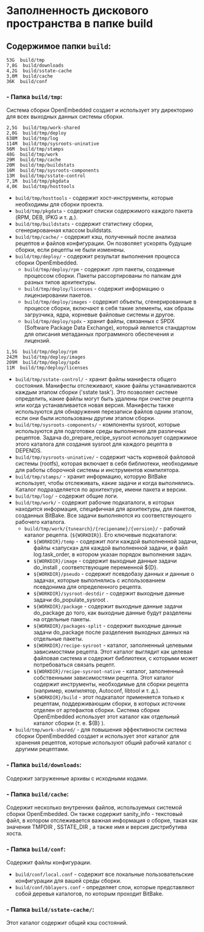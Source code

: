 # Заполненность дискового пространства в папке build
## Содержимое папки `build`:
    53G  build/tmp
    7,8G  build/downloads
    4,2G  build/sstate-cache
    3,0M  build/cache
    36K  build/conf
### - Папка `build/tmp`:
Система сборки OpenEmbedded создает и использует эту директорию для всех выходных данных системы сборки. 

    2,5G  build/tmp/work-shared
    2,0G  build/tmp/deploy
    638M  build/tmp/log
    114M  build/tmp/sysroots-uninative
    56M  build/tmp/stamps
    48G  build/tmp/work
    29M  build/tmp/cache
    20M  build/tmp/buildstats
    16M  build/tmp/sysroots-components
    13M  build/tmp/sstate-control
    7,1M  build/tmp/pkgdata
    4,0K  build/tmp/hosttools
- `build/tmp/hosttools` - содержит хост-инструменты, которые необходимы для сборки проекта.
- `build/tmp/pkgdata` - содержит списки содержимого каждого пакета (RPM, DEB, IPKG и т. д.).
- `build/tmp/buildstats` - содержит статистику сборки, сгенерированная классом buildstats.
- `build/tmp/cache/` - содержит кэш, полученный после анализа рецептов и файлов конфигурации. Он позволяет ускорять будущие сборки, если рецепты не были изменены.
- `build/tmp/deploy/` -  содержит результат выполнения процесса сборки OpenEmbedded.
     -  `build/tmp/deploy/rpm` - содержит .rpm пакеты, созданные процессом сборки. Пакеты рассортированы по папкам для разных типов архитектуры.
     -  `build/tmp/deploy/licenses` - содержит информацию о лицензировании пакетов.
     -  `build/tmp/deploy/images` -  содержит объекты, сгенерированные в процессе сборки, включают в себя такие элементы, как образы загрузчика, ядра, корневые файловые системы и другое.
     -  `build/tmp/deploy/spdx` -  хранит файлы, связанных с SPDX (Software Package Data Exchange), который является стандартом для описания метаданных программного обеспечения и лицензий.
```
1,5G  build/tmp/deploy/rpm
242M  build/tmp/deploy/images
209M  build/tmp/deploy/spdx
11M  build/tmp/deploy/licenses
```
- `build/tmp/sstate-control/` - хранит файлы манифеста общего состояния. Манифесты отслеживают, какие файлы устанавливаются каждым этапом сборки ('sstate task'). Это позволяет системе определить, какие файлы могут быть удалены при очистке рецепта или когда устанавливается новая версия. Манифесты также используются для обнаружения перезаписи файлов одним этапом, если они были использованы другим этапом сборки.
- `build/tmp/sysroots-components/` - компоненты sysroot, которые используются для подготовки среды выполнения для различных рецептов. Задача do_prepare_recipe_sysroot использует содержимое этого каталога для создания sysroot для каждого рецепта в DEPENDS. 
- `build/tmp/sysroots-uninative/` - содержит часть корневой файловой системы (rootfs), которая включает в себя библиотеки, необходимые для работы сборочной системы и инструментов компилятора.
- `build/tmp/stamps/` - хранит информацию, которую BitBake использует, чтобы отслеживать, какие задачи и когда выполнялись. Каталог подразделяется по архитектуре, имени пакета и версии.
- `build/tmp/log/` - содержит общие логи.
- `build/tmp/work/` - cодержит рабочие подкаталоги, в которых находится информация, специфичная для архитектуры, для пакетов, созданных BitBake. Все задачи выполняются из соответствующего рабочего каталога. 
    - `build/tmp/work/{tunearch}/{recipename}/{version}/` - рабочий каталог рецепта. (`${WORKDIR}`). Его ключевые подкаталоги:
        - `${WORKDIR}/temp` -  содержит логи каждой выполненной задачи, файлы «запуска» для каждой выполненной задачи, и файл log.task_order, в котором указан порядок выполнения задач.
        - `${WORKDIR}/image` - содержит выходные данные задачи do_install , соответствующие переменной ${D}.
        - `${WORKDIR}/pseudo` - содержит псевдобазу данных и данные о задачах, которые выполнялись с использованием псевдонима для определенного рецепта.
        - `${WORKDIR}/sysroot-destdir` - содержит выходные данные задачи do_populate_sysroot .
        - `${WORKDIR}/package` - содержит выходные данные задачи do_package до того, как выходные данные будут разделены на отдельные пакеты.
        - `${WORKDIR}/packages-split` - содержит выходные данные задачи do_package после разделения выходных данных на отдельные пакеты.
        - `${WORKDIR}/recipe-sysroot` - каталог, заполненный целевыми зависимостями рецепта. Этот каталог выглядит как целевая файловая система и содержит библиотеки, с которыми может потребоваться связать рецепт.
        - `${WORKDIR}/recipe-sysroot-native` - каталог, заполненный собственными зависимостями рецепта. Этот каталог содержит инструменты, необходимые для сборки рецепта (например, компилятор, Autoconf, libtool и т. д.).
        - `${WORKDIR}/build` - этот подкаталог применяется только к рецептам, поддерживающим сборки, в которых источник отделен от артефактов сборки. Система сборки OpenEmbedded использует этот каталог как отдельный каталог сборки (т. е. ${B} ).
- `build/tmp/work-shared/` - для повышения эффективности система сборки OpenEmbedded создает и использует этот каталог для хранения рецептов, которые используют общий рабочий каталог с другими рецептами.

### - Папка `build/downloads`:
Cодержит загруженные архивы с исходными кодами.

### - Папка `build/cache`:
Cодержит несколько внутренних файлов, используемых системой сборки OpenEmbedded.
Он также содержит sanity_info - текстовый файл, в котором отслеживается важная информация о сборке, такая как значения TMPDIR , SSTATE_DIR , а также имя и версия дистрибутива хоста.

### - Папка `build/conf`:
Содержит файлы конфигурации.
- `build/conf/local.conf` - содержит все локальные пользовательские конфигурации для вашей среды сборки.
- `build/conf/bblayers.conf` - определяет слои, которые представляют собой деревья каталогов, по которым проходит BitBake.

### - Папка `build/sstate-cache/`:
Этот каталог содержит общий кэш состояний.

